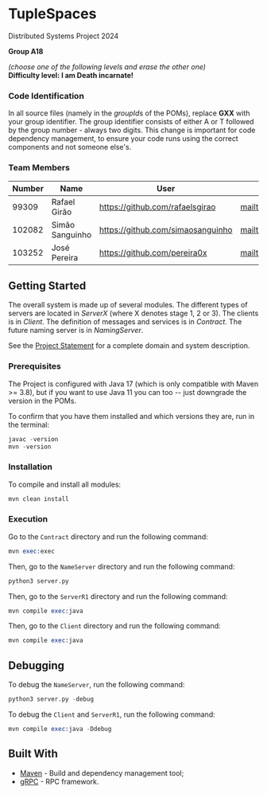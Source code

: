 # TupleSpaces

Distributed Systems Project 2024

**Group A18**

_(choose one of the following levels and erase the other one)_\
**Difficulty level: I am Death incarnate!**

### Code Identification

In all source files (namely in the *groupId*s of the POMs), replace **GXX** with your group identifier. The group
identifier consists of either A or T followed by the group number - always two digits. This change is important for
code dependency management, to ensure your code runs using the correct components and not someone else's.

### Team Members

| Number | Name            | User                                | Email                                       |
| ------ | --------------- | ----------------------------------- | ------------------------------------------- |
| 99309  | Rafael Girão    | <https://github.com/rafaelsgirao>   | <mailto:rafael.s.girao@tecnico.ulisboa.pt>  |
| 102082 | Simão Sanguinho | <https://github.com/simaosanguinho> | <mailto:simao.sanguinho@tecnico.ulisboa.pt> |
| 103252 | José Pereira    | <https://github.com/pereira0x>      | <mailto:jose.a.pereira@tecnico.ulisboa.pt>  |

## Getting Started

The overall system is made up of several modules. The different types of servers are located in _ServerX_ (where X denotes stage 1, 2 or 3).
The clients is in _Client_.
The definition of messages and services is in _Contract_. The future naming server
is in _NamingServer_.

See the [Project Statement](https://github.com/tecnico-distsys/TupleSpaces) for a complete domain and system description.

### Prerequisites

The Project is configured with Java 17 (which is only compatible with Maven >= 3.8), but if you want to use Java 11 you
can too -- just downgrade the version in the POMs.

To confirm that you have them installed and which versions they are, run in the terminal:

```s
javac -version
mvn -version
```

### Installation

To compile and install all modules:

```s
mvn clean install
```

### Execution

Go to the `Contract` directory and run the following command:

```s
mvn exec:exec
```

Then, go to the `NameServer` directory and run the following command:

```s
python3 server.py
```

Then, go to the `ServerR1` directory and run the following command:

```s
mvn compile exec:java
```

Then, go to the `Client` directory and run the following command:

```s
mvn compile exec:java
```

## Debugging

To debug the `NameServer`, run the following command:

```s
python3 server.py -debug
```

To debug the `Client` and `ServerR1`, run the following command:

```s
mvn compile exec:java -Ddebug
```

## Built With

- [Maven](https://maven.apache.org/) - Build and dependency management tool;
- [gRPC](https://grpc.io/) - RPC framework.
